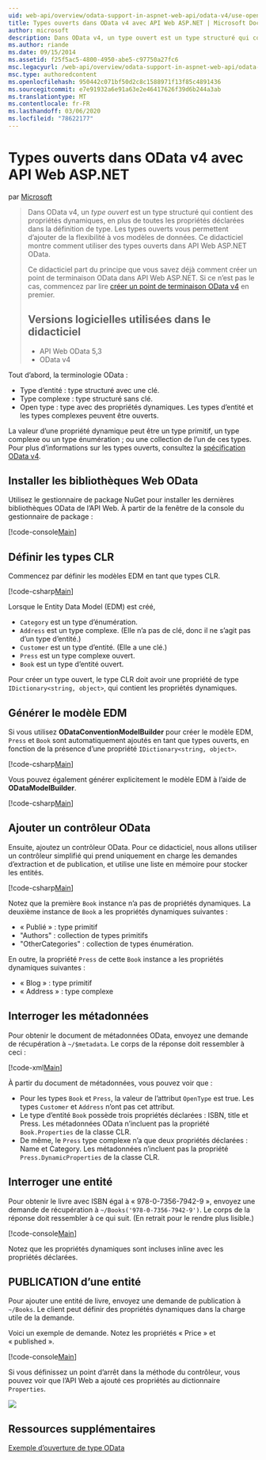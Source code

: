 ```yaml
---
uid: web-api/overview/odata-support-in-aspnet-web-api/odata-v4/use-open-types-in-odata-v4
title: Types ouverts dans OData v4 avec API Web ASP.NET | Microsoft Docs
author: microsoft
description: Dans OData v4, un type ouvert est un type structuré qui contient des propriétés dynamiques, en plus de toutes les propriétés déclarées dans la définition de type. Ouvrir…
ms.author: riande
ms.date: 09/15/2014
ms.assetid: f25f5ac5-4800-4950-abe5-c97750a27fc6
msc.legacyurl: /web-api/overview/odata-support-in-aspnet-web-api/odata-v4/use-open-types-in-odata-v4
msc.type: authoredcontent
ms.openlocfilehash: 950442c071bf50d2c8c1588971f13f85c4891436
ms.sourcegitcommit: e7e91932a6e91a63e2e46417626f39d6b244a3ab
ms.translationtype: MT
ms.contentlocale: fr-FR
ms.lasthandoff: 03/06/2020
ms.locfileid: "78622177"
---
```

# <a name="open-types-in-odata-v4-with-aspnet-web-api"></a>Types ouverts dans OData v4 avec API Web ASP.NET

par [Microsoft](https://github.com/microsoft)

> Dans OData v4, un *type ouvert* est un type structuré qui contient des propriétés dynamiques, en plus de toutes les propriétés déclarées dans la définition de type. Les types ouverts vous permettent d’ajouter de la flexibilité à vos modèles de données. Ce didacticiel montre comment utiliser des types ouverts dans API Web ASP.NET OData.
> 
> Ce didacticiel part du principe que vous savez déjà comment créer un point de terminaison OData dans API Web ASP.NET. Si ce n’est pas le cas, commencez par lire [créer un point de terminaison OData v4](create-an-odata-v4-endpoint.md) en premier.
> 
> ## <a name="software-versions-used-in-the-tutorial"></a>Versions logicielles utilisées dans le didacticiel
> 
> 
> - API Web OData 5,3
> - OData v4

Tout d’abord, la terminologie OData :

- Type d’entité : type structuré avec une clé.
- Type complexe : type structuré sans clé.
- Open type : type avec des propriétés dynamiques. Les types d’entité et les types complexes peuvent être ouverts.

La valeur d’une propriété dynamique peut être un type primitif, un type complexe ou un type énumération ; ou une collection de l’un de ces types. Pour plus d’informations sur les types ouverts, consultez la [spécification OData v4](http://www.odata.org/documentation/odata-version-4-0/).

## <a name="install-the-web-odata-libraries"></a>Installer les bibliothèques Web OData

Utilisez le gestionnaire de package NuGet pour installer les dernières bibliothèques OData de l’API Web. À partir de la fenêtre de la console du gestionnaire de package :

[!code-console[Main](use-open-types-in-odata-v4/samples/sample1.cmd)]

## <a name="define-the-clr-types"></a>Définir les types CLR

Commencez par définir les modèles EDM en tant que types CLR.

[!code-csharp[Main](use-open-types-in-odata-v4/samples/sample2.cs)]

Lorsque le Entity Data Model (EDM) est créé,

- `Category` est un type d’énumération.
- `Address` est un type complexe. (Elle n’a pas de clé, donc il ne s’agit pas d’un type d’entité.)
- `Customer` est un type d’entité. (Elle a une clé.)
- `Press` est un type complexe ouvert.
- `Book` est un type d’entité ouvert.

Pour créer un type ouvert, le type CLR doit avoir une propriété de type `IDictionary<string, object>`, qui contient les propriétés dynamiques.

## <a name="build-the-edm-model"></a>Générer le modèle EDM

Si vous utilisez **ODataConventionModelBuilder** pour créer le modèle EDM, `Press` et `Book` sont automatiquement ajoutés en tant que types ouverts, en fonction de la présence d’une propriété `IDictionary<string, object>`.

[!code-csharp[Main](use-open-types-in-odata-v4/samples/sample3.cs)]

Vous pouvez également générer explicitement le modèle EDM à l’aide de **ODataModelBuilder**.

[!code-csharp[Main](use-open-types-in-odata-v4/samples/sample4.cs)]

## <a name="add-an-odata-controller"></a>Ajouter un contrôleur OData

Ensuite, ajoutez un contrôleur OData. Pour ce didacticiel, nous allons utiliser un contrôleur simplifié qui prend uniquement en charge les demandes d’extraction et de publication, et utilise une liste en mémoire pour stocker les entités.

[!code-csharp[Main](use-open-types-in-odata-v4/samples/sample5.cs)]

Notez que la première `Book` instance n’a pas de propriétés dynamiques. La deuxième instance de `Book` a les propriétés dynamiques suivantes :

- « Publié » : type primitif
- "Authors" : collection de types primitifs
- "OtherCategories" : collection de types énumération.

En outre, la propriété `Press` de cette `Book` instance a les propriétés dynamiques suivantes :

- « Blog » : type primitif
- « Address » : type complexe

## <a name="query-the-metadata"></a>Interroger les métadonnées

Pour obtenir le document de métadonnées OData, envoyez une demande de récupération à `~/$metadata`. Le corps de la réponse doit ressembler à ceci :

[!code-xml[Main](use-open-types-in-odata-v4/samples/sample6.xml?highlight=5,21)]

À partir du document de métadonnées, vous pouvez voir que :

- Pour les types `Book` et `Press`, la valeur de l’attribut `OpenType` est true. Les types `Customer` et `Address` n’ont pas cet attribut.
- Le type d’entité `Book` possède trois propriétés déclarées : ISBN, title et Press. Les métadonnées OData n’incluent pas la propriété `Book.Properties` de la classe CLR.
- De même, le `Press` type complexe n’a que deux propriétés déclarées : Name et Category. Les métadonnées n’incluent pas la propriété `Press.DynamicProperties` de la classe CLR.

## <a name="query-an-entity"></a>Interroger une entité

Pour obtenir le livre avec ISBN égal à « 978-0-7356-7942-9 », envoyez une demande de récupération à `~/Books('978-0-7356-7942-9')`. Le corps de la réponse doit ressembler à ce qui suit. (En retrait pour le rendre plus lisible.)

[!code-console[Main](use-open-types-in-odata-v4/samples/sample7.cmd?highlight=8-13,15-23)]

Notez que les propriétés dynamiques sont incluses inline avec les propriétés déclarées.

## <a name="post-an-entity"></a>PUBLICATION d’une entité

Pour ajouter une entité de livre, envoyez une demande de publication à `~/Books`. Le client peut définir des propriétés dynamiques dans la charge utile de la demande.

Voici un exemple de demande. Notez les propriétés « Price » et « published ».

[!code-console[Main](use-open-types-in-odata-v4/samples/sample8.cmd?highlight=10)]

Si vous définissez un point d’arrêt dans la méthode du contrôleur, vous pouvez voir que l’API Web a ajouté ces propriétés au dictionnaire `Properties`.

![](use-open-types-in-odata-v4/_static/image1.png)

## <a name="additional-resources"></a>Ressources supplémentaires

[Exemple d’ouverture de type OData](http://aspnet.codeplex.com/sourcecontrol/latest#Samples/WebApi/OData/v4/ODataOpenTypeSample/ReadMe.txt)
